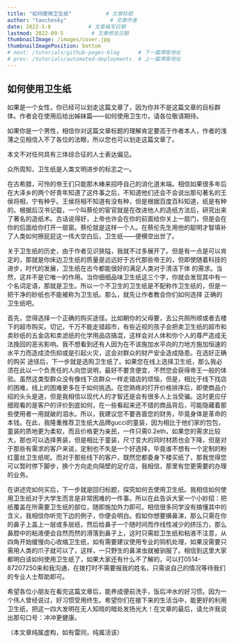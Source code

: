 ```yaml
---
title: "如何使用卫生纸"           # 文章标题
author: "taochesky"              # 文章作者
date: 2022-1-8            # 文章编写日期
lastmod: 2022-09-5         # 文章修改日期
thumbnailImage: /images/cover.jpg
thumbnailImagePosition: bottom
# next: /tutorials/github-pages-blog      # 下一篇博客地址
# prev: /tutorials/automated-deployments  # 上一篇博客地址
---
```


## 如何使用卫生纸

如果是一个女性，你已经可以划走这篇文章了，因为你并不是这篇文章的目标群体。作者会在使用后给出姊妹篇——如何使用卫生巾，请各位敬请期待。

如果你是一个男性，相信你对这篇文章标题的理解肯定要高于作者本人，作者的浅薄之见相信入不了各位的法眼，所以您也可以划走这篇文章了。
<!--more-->
本文不对任何具有三体综合征的人士表达偏见。

众所周知，卫生纸是人类文明进步的标志之一。

在古希腊，可怜的帝王们只能那木棒来招呼自己的消化道末端。相信如果很多年后在大泽乡的两个好青年知道了这件事之后，不知道他们还会不会说出那句著名的王侯将相，宁有种乎。王侯将相不知道有没有种，但是根据百度百科知道，纸是有种的。根据后汉书记载，一个叫蔡伦的宦官就是在改进他人的造纸方法后，研究出来了著名的造纸术。古话说得好，上帝也许会在你的前面给你关上一扇门，但是会在你的后面给你打开一扇窗。蔡伦就是这样一个人。在蔡伦先生用他的聪明才智填补了人类如何擦屁屁这一伟大空白后，卫生纸——便横空出世了。

关于卫生纸的历史，由于作者见识狭隘，我就不过多展开了。但是有一点是可以肯定的，那就是你床边卫生纸的质量是远远好于古代那些帝王的，但即使随着科技的进步，时代的发展，卫生纸在古今都能很好的满足人类对于清洁下体 的需求。当然，这并不是它唯一的作用。当你细细品味卫生纸这三个字，你就会发现其中有一个名词定语，那就是卫生。所以一个不卫生的卫生纸是不配称作卫生纸的，但是一把干净的砂纸也不能被称为卫生纸。那么，就先让作者教会你们如何选择 正确的卫生纸吧。

首先，您得选择一个正确的购买途径。比如朝你的父母要，去公共厕所顺或者去楼下的超市购买。切记，千万不能走错超市，有些近视的孩子会把卖卫生纸的超市和卖砂纸的五金店和卖滤纸的化学用品店搞混，这样会对人体和你个人的尊严造成无法挽回的恶劣影响。我不想看到还有人因为在不该施加水平向的力地方施加恒速的水平力而造成烫伤抑或是引起火灾，这会对群众的财产安全造成隐患。在选好正确的购买 途径后，下一步就是选购卫生纸了。如果您在线上选择卫生纸，那么我必须在此以一个负责任的人向您说明，最好不要贪便宜，不然您会获得帝王一般的体验。虽然这类型群众没有像线下店群众一样走错店的烦恼，但是，相比于线下找店的困难，线上的困难更多在于如何挑选。在您熟练的打开价格排序后，即使商品介绍的头头是道，但是我相信以现代人的才智还是会有很多人上当受骗。这时更应仔细观看的是客户的评价到底如何，在一些看起来还不错的商品背后，可能隐藏着那些使用者一用就破的泪水。所以，我建议您不要吝啬您的财务，毕竟身体是革命的本钱。在此，我隆重推荐卫生纸大品牌gucci的童装，因为相比于他们家的包包，童装的质地更为柔软，而且价格更为亲民，一件只需0.2eth，如果您的需求比较大，那也可以选择男装，但是相比于童装，尺寸变大的同时材质也会下降，但是对于那些有需求的客户来说，定制也不失是一个好选择，毕竟谁不想有一个定制的粉红蕾丝卫生纸呢。而对于那些线下的客户，既然您都委身下楼买纸了，那我觉得您可以暂时停下脚步，换个方向走向隔壁的足疗店，我相信，那里有您更需要的办理的业务。

在讲述完如何买后，下一步就是回归标题，探究如何去使用卫生纸。我相信如何使用卫生纸对于大学生而言是非常困难的一件事。所以在此告诉大家一个小妙招：把纸覆盖在所需要卫生纸的部位，随即施加外力即可。相信很多同学没有搞懂其中的含义，我相信你听完下边的例子，你便会明白。假如你想要擤鼻涕，那么只需在你的鼻子上盖上一层或多层纸，然后给鼻子一个随时间而作线性减少的挤压力，那么鼻腔中的粘液便会自然而然的滑落到鼻子上，这时只需趁卫生纸和粘液不注意，从四角开始缓慢向心收缩卫生纸，如有需要建议使用专业的钩机处理，如果没需要只需用人类的爪子就可以了，这样，一只野生的鼻涕虫就被驯服了。相信到这里大家都明白该如何使用卫生纸了，如果大家还有什么不了解的，可以打0514-87207250来和我沟通，在拨打时不需要报我的姓名，只需说自己的情况等待我们的专业人士帮助即可。

希望各位小朋友在看完这篇文章后，能养成便前洗手，饭后冲水的好习惯。因为一个伟人曾经说过，好习惯受用终生。希望你们在接下来的生活当中，能更好的利用卫生纸，把这一四大发明在无人知晓的暗处发扬光大！在文章的最后，请允许我说出那句口号：冲冲更健康。

（本文章纯属虚构，如有雷同，纯属活该）